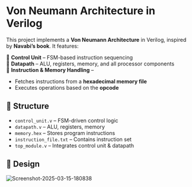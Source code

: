 # Von Neumann Architecture in Verilog  

This project implements a **Von Neumann Architecture** in Verilog, inspired by **Navabi’s book**. It features:  

🔹 **Control Unit** – FSM-based instruction sequencing  
🔹 **Datapath** – ALU, registers, memory, and all processor components  
🔹 **Instruction & Memory Handling** –  
   - Fetches instructions from a **hexadecimal memory file**  
   - Executes operations based on the **opcode**  

## 📁 Structure  
- `control_unit.v` – FSM-driven control logic  
- `datapath.v` – ALU, registers, memory  
- `memory.hex` – Stores program instructions  
- `instruction_file.txt` – Contains instruction set  
- `top_module.v` – Integrates control unit & datapath

## 📝 Design

<img src="https://i.ibb.co/kgvVQWWw/Screenshot-2025-03-15-180838.png" alt="Screenshot-2025-03-15-180838" border="0">
